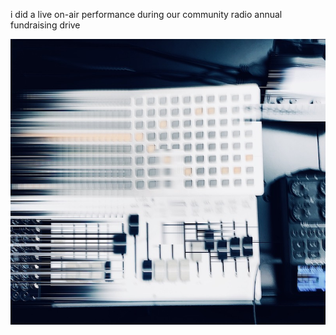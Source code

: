 i did a live on-air performance
during our community radio annual fundraising drive

![norn+plinky](log/image/211007.jpg)
